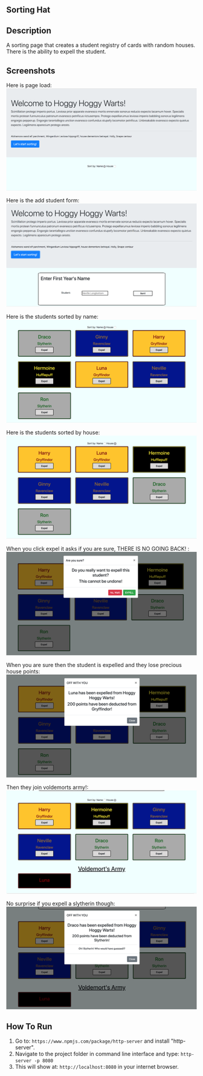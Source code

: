 ## Sorting Hat

## Description
A sorting page that creates a student registry of cards with random houses. There is the ability to expell the student.

## Screenshots
Here is page load:
![Page Load](./assets/screenshots/page_load.png)

Here is the add student form:
![Add Student Form](./assets/screenshots/add_form.png)

Here is the students sorted by name:
![Sorted By Name](./assets/screenshots/sort_by_name.png)

Here is the students sorted by house:
![Sorted By House](./assets/screenshots/sort_by_house.png)

When you click expel it asks if you are sure, THERE IS NO GOING BACK! :
![Are You Sure?](./assets/screenshots/are_you_sure.png)

When you are sure then the student is expelled and they lose precious house points:
![Expelled!](./assets/screenshots/expelled.png)

Then they join voldemorts army!:
![Voldemorts Army](./assets/screenshots/voldemorts_army.png)

No surprise if you expell a slytherin though:
![Slytherin Surprise](./assets/screenshots/slytherin_expelled.png)

## How To Run
1. Go to: `https://www.npmjs.com/package/http-server` and install "http-server".  
2. Navigate to the project folder in command line interface and type: `http-server -p 8080`  
3. This will show at: `http://localhost:8080` in your internet browser.

